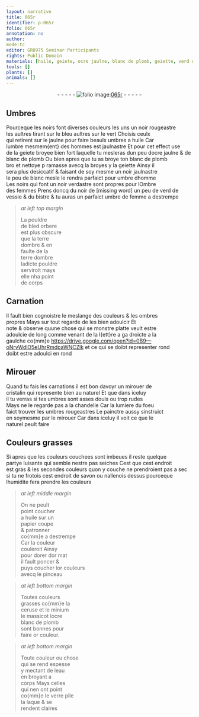 ```yaml
---
layout: narrative
title: 065r
identifier: p-065r
folio: 065r
annotation: no
author:
mode:tc
editor: GR8975 Seminar Participants
rights: Public Domain
materials: [huile, geiete, ocre jaulne, blanc de plomb, geiette, verd de vessie, bistre, bled orbere, terre dombre, cristalin, savon, papier, or, or couleurs, ceruse, minium, massicot, ocre, or couleur, eau, verre, laque]
tools: []
plants: []
animals: []
---
```


<div class="folio" align="center">- - - - - <a href="http://gallica.bnf.fr/ark:/12148/btv1b10500001g/f135.image" target="_blank"><img src="https://cu-mkp.github.io/2017-workshop-edition/assets/photo-icon.png" alt="folio image: " style="display:inline-block; margin-bottom:-3px;"/>065r</a> - - - - - </div>  
  

## Umbres

 
Pourceque les noirs font diverses couleurs les uns un noir rougeastre<br/> les aultres tirant sur le bleu aultres sur le vert Choisis ceulx<br/> qui retirent sur le jaulne pour faire beaulx umbres a <span class="m">huile</span> Car<br/> lumbre mesmem{ent} des hommes est jaulnastre Et pour cet effect use<br/> de la <span class="m">geiete</span> broyee bien fort laquelle tu mesleras dun peu d<span class="m">ocre jaulne</span> & de<br/> <span class="m">blanc de plomb</span> Ou bien apres que tu as broye ton <span class="m">blanc de plomb</span><br/> bro et nettoye p ramasse avecq la  broyes y la <span class="m">geiette</span> Ainsy il<br/> sera plus desiccatif & faisant de soy mesme un noir jaulnastre<br/> le peu de blanc mesle le rendra parfaict pour umbre dhomme<br/> Les noirs qui font un noir verdastre sont propres pour lOmbre<br/> des femmes Prens doncq du noir de [missing word] un peu de <span class="m">verd de<br/> vessie</span> & du <span class="m">bistre</span> & tu auras un parfaict umbre de femme a destrempe
 
> *at left top margin*
> 
>   La pouldre<br/> de <span class="m">bled orbere</span><br/> est plus obscure<br/> que la <span class="m">terre<br/> dombre</span> & en<br/> faulte de la<br/> <span class="m">terre dombre</span><br/> ladicte pouldre<br/> serviroit mays<br/> elle nha point<br/> de corps
 
 
  

## Carnation

 
Il fault bien cognoistre le meslange des couleurs & les ombres<br/> propres Mays sur tout regarde de les bien adoulcir Et<br/> note & observe quune chose qui se monstre platte veult estre<br/> adoulcie de long comme venant de la l{ett}re a ga droicte a la<br/> gaulche co{mm}e   https://drive.google.com/open?id=0B9—oNrvWdlO5eUhrRmdpaWNCZlk  et ce qui se doibt representer rond<br/> doibt estre adoulci en rond
 
 
  

## Mirouer

 
Quand tu fais les carnations il est bon davoyr un mirouer de<br/> <span class="m">cristalin</span> qui represente bien au naturel Et que dans iceluy<br/> il tu verras si tes umbres sont asses douls ou trop rudes<br/> Mays ne le regarde pas a la chandelle Car la lumiere du foeu<br/> faict trouver les umbres rougeastres Le painctre aussy sinstruict<br/> en soymesme par le mirouer Car dans iceluy il voit ce que le<br/> naturel peult faire
 
 
  

## Couleurs grasses

 
Si apres que les couleurs couchees sont imbeues il reste quelque<br/> partye luisante qui semble nestre pas seiches Cest que cest endroit<br/> est gras & les secondes couleurs quon y couche ne prendroient pas a sec<br/> si tu ne frotois cest endroit de <span class="m">savon</span> ou nallenois dessus pourceque<br/> lhumidite fera prendre les couleurs
 
> *at left middle margin*
> 
>   On ne peult<br/> point coucher<br/> a <span class="m">huile</span> sur un<br/> <span class="m">papier</span> coupe<br/> & patronner<br/> co{mm}e a destrempe<br/> Car la couleur<br/> couleroit Ainsy<br/> pour dorer d<span class="m">or</span> mat<br/> il fault poncer &<br/> puys coucher l<span class="m">or couleurs</span><br/> avecq le pinceau
 
> *at left bottom margin*
> 
>   Toutes couleurs<br/> grasses co{mm}e la<br/> <span class="m">ceruse</span> et le <span class="m">minium</span><br/> le <span class="m">massicot</span> l<span class="m">ocre</span><br/> <span class="m">blanc de plomb</span><br/> sont bonnes pour<br/> faire <span class="m">or couleur</span>.
 
> *at left bottom margin*
> 
>   Toute couleur ou chose<br/> qui se rend espesse<br/> y mectant de l<span class="m">eau</span><br/> en broyant a<br/> corps Mays celles<br/> qui nen ont point<br/> co{mm}e le <span class="m">verre</span> pile<br/> la <span class="m">laque</span> & se<br/> rendent claires
 
